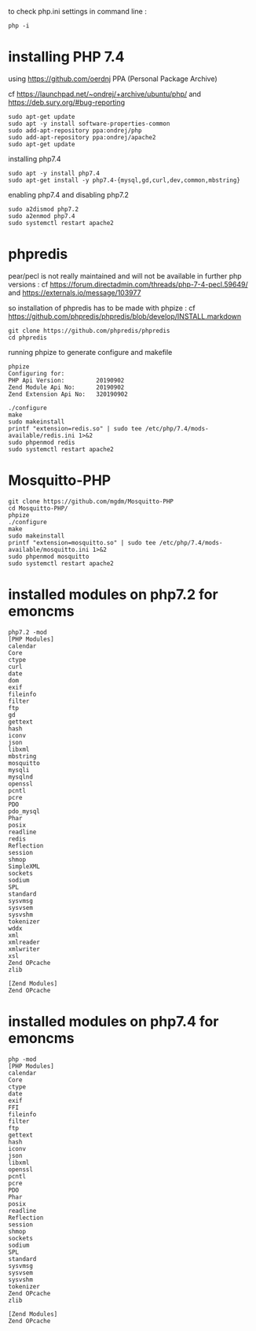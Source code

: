 to check php.ini settings in command line :

```
php -i
```

# installing PHP 7.4

using https://github.com/oerdnj PPA (Personal Package Archive)

cf https://launchpad.net/~ondrej/+archive/ubuntu/php/ and https://deb.sury.org/#bug-reporting

```
sudo apt-get update
sudo apt -y install software-properties-common
sudo add-apt-repository ppa:ondrej/php
sudo add-apt-repository ppa:ondrej/apache2
sudo apt-get update
```
installing php7.4
```
sudo apt -y install php7.4
sudo apt-get install -y php7.4-{mysql,gd,curl,dev,common,mbstring}
```
enabling php7.4 and disabling php7.2
```
sudo a2dismod php7.2
sudo a2enmod php7.4
sudo systemctl restart apache2
```
# phpredis

pear/pecl is not really maintained and will not be available in further php versions : cf https://forum.directadmin.com/threads/php-7-4-pecl.59649/ and https://externals.io/message/103977

so installation of phpredis has to be made with phpize : cf https://github.com/phpredis/phpredis/blob/develop/INSTALL.markdown

```
git clone https://github.com/phpredis/phpredis
cd phpredis
```
running phpize to generate configure and makefile
```
phpize
Configuring for:
PHP Api Version:         20190902
Zend Module Api No:      20190902
Zend Extension Api No:   320190902
```
```
./configure
make
sudo makeinstall
printf "extension=redis.so" | sudo tee /etc/php/7.4/mods-available/redis.ini 1>&2
sudo phpenmod redis
sudo systemctl restart apache2
```
# Mosquitto-PHP

```
git clone https://github.com/mgdm/Mosquitto-PHP
cd Mosquitto-PHP/
phpize
./configure
make
sudo makeinstall
printf "extension=mosquitto.so" | sudo tee /etc/php/7.4/mods-available/mosquitto.ini 1>&2
sudo phpenmod mosquitto
sudo systemctl restart apache2
```

# installed modules on php7.2 for emoncms
```
php7.2 -mod
[PHP Modules]
calendar
Core
ctype
curl
date
dom
exif
fileinfo
filter
ftp
gd
gettext
hash
iconv
json
libxml
mbstring
mosquitto
mysqli
mysqlnd
openssl
pcntl
pcre
PDO
pdo_mysql
Phar
posix
readline
redis
Reflection
session
shmop
SimpleXML
sockets
sodium
SPL
standard
sysvmsg
sysvsem
sysvshm
tokenizer
wddx
xml
xmlreader
xmlwriter
xsl
Zend OPcache
zlib

[Zend Modules]
Zend OPcache
```
# installed modules on php7.4 for emoncms
```
php -mod
[PHP Modules]
calendar
Core
ctype
date
exif
FFI
fileinfo
filter
ftp
gettext
hash
iconv
json
libxml
openssl
pcntl
pcre
PDO
Phar
posix
readline
Reflection
session
shmop
sockets
sodium
SPL
standard
sysvmsg
sysvsem
sysvshm
tokenizer
Zend OPcache
zlib

[Zend Modules]
Zend OPcache
```
